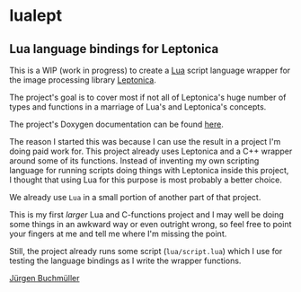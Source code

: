 # lualept

## Lua language bindings for Leptonica

This is a WIP (work in progress) to create a [Lua](https://www.lua.org/) script language
wrapper for the image processing library [Leptonica](http://leptonica.org/).

The project's goal is to cover most if not all of Leptonica's huge number of
types and functions in a marriage of Lua's and Leptonica's concepts.

The project's Doxygen documentation can be found [here](https://misc.voidlinux.de/lualept/).

The reason I started this was because I can use the result in a project I'm doing
paid work for. This project already uses Leptonica and a C++ wrapper around some of its
functions. Instead of inventing my own scripting language for running scripts doing
things with Leptonica inside this project, I thought that using Lua for this purpose
is most probably a better choice.

We already use `Lua` in a small portion of another part of that project.

This is my first *larger* Lua and C-functions project and I may well be doing some
things in an awkward way or even outright wrong, so feel free to point your fingers
at me and tell me where I'm missing the point.

Still, the project already runs some script (`lua/script.lua`) which I use for testing
the language bindings as I write the wrapper functions.

<a href="mailto:Jürgen Buchmüller <pullmoll@t-online.de>">Jürgen Buchmüller</a>


